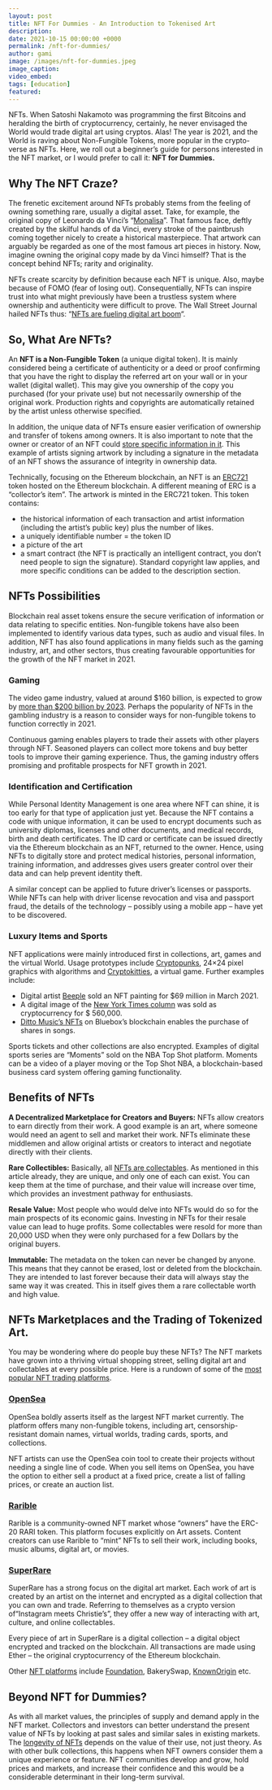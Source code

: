 ```yaml
---
layout: post
title: NFT For Dummies - An Introduction to Tokenised Art
description:
date: 2021-10-15 00:00:00 +0000
permalink: /nft-for-dummies/
author: gami
image: /images/nft-for-dummies.jpeg
image_caption:
video_embed: 
tags: [education]
featured: 
---
```


NFTs. When Satoshi Nakamoto was programming the first Bitcoins and heralding the birth of cryptocurrency, certainly, he never envisaged the World would trade digital art using cryptos. Alas! The year is 2021, and the World is raving about Non-Fungible Tokens, more popular in the crypto-verse as NFTs. Here, we roll out a beginner’s guide for persons interested in the NFT market, or I would prefer to call it: **NFT for Dummies.**

## Why The NFT Craze?

The frenetic excitement around NFTs probably stems from the feeling of owning something rare, usually a digital asset. Take, for example, the original copy of Leonardo da Vinci’s “[Monalisa](https://www.britannica.com/topic/Mona-Lisa-painting)”. That famous face, deftly created by the skilful hands of da Vinci, every stroke of the paintbrush coming together nicely to create a historical masterpiece. That artwork can arguably be regarded as one of the most famous art pieces in history. Now, imagine owning the original copy made by da Vinci himself? That is the concept behind NFTs; rarity and originality.

NFTs create scarcity by definition because each NFT is unique. Also, maybe because of FOMO (fear of losing out). Consequentially, NFTs can inspire trust into what might previously have been a trustless system where ownership and authenticity were difficult to prove. The Wall Street Journal hailed NFTs thus: “[NFTs are fueling digital art boom](https://www.wsj.com/video/series/wsj-glossary/nfts-are-fueling-a-boom-in-digital-art-heres-how-they-work/F5BA93AD-3DCD-4EFA-B064-C9143C81CB88)“.

## So, What Are NFTs?

An **NFT is a Non-Fungible Token** (a unique digital token). It is mainly considered being a certificate of authenticity or a deed or proof confirming that you have the right to display the referred art on your wall or in your wallet (digital wallet). This may give you ownership of the copy you purchased (for your private use) but not necessarily ownership of the original work. Production rights and copyrights are automatically retained by the artist unless otherwise specified.

In addition, the unique data of NFTs ensure easier verification of ownership and transfer of tokens among owners. It is also important to note that the owner or creator of an NFT could [store specific information in it](https://www.forbes.com/advisor/investing/nft-non-fungible-token/). This example of artists signing artwork by including a signature in the metadata of an NFT shows the assurance of integrity in ownership data.

Technically, focusing on the Ethereum blockchain, an NFT is an [ERC721](https://ethereum.org/en/developers/docs/standards/tokens/erc-721/) token hosted on the Ethereum blockchain. A different meaning of ERC is a “collector’s item”. The artwork is minted in the ERC721 token. This token contains:

- the historical information of each transaction and artist information (including the artist’s public key) plus the number of likes.
- a uniquely identifiable number = the token ID
- a picture of the art
- a smart contract (the NFT is practically an intelligent contract, you don’t need people to sign the signature). Standard copyright law applies, and more specific conditions can be added to the description section.

## NFTs Possibilities

Blockchain real asset tokens ensure the secure verification of information or data relating to specific entities. Non-fungible tokens have also been implemented to identify various data types, such as audio and visual files. In addition, NFT has also found applications in many fields such as the gaming industry, art, and other sectors, thus creating favourable opportunities for the growth of the NFT market in 2021.

### Gaming

The video game industry, valued at around $160 billion, is expected to grow by [more than $200 billion by 2023](https://newzoo.com/insights/articles/newzoo-games-market-numbers-revenues-and-audience-2020-2023/). Perhaps the popularity of NFTs in the gambling industry is a reason to consider ways for non-fungible tokens to function correctly in 2021.

Continuous gaming enables players to trade their assets with other players through NFT. Seasoned players can collect more tokens and buy better tools to improve their gaming experience. Thus, the gaming industry offers promising and profitable prospects for NFT growth in 2021.

### Identification and Certification

While Personal Identity Management is one area where NFT can shine, it is too early for that type of application just yet. Because the NFT contains a code with unique information, it can be used to encrypt documents such as university diplomas, licenses and other documents, and medical records, birth and death certificates. The ID card or certificate can be issued directly via the Ethereum blockchain as an NFT, returned to the owner. Hence, using NFTs to digitally store and protect medical histories, personal information, training information, and addresses gives users greater control over their data and can help prevent identity theft.

A similar concept can be applied to future driver’s licenses or passports. While NFTs can help with driver license revocation and visa and passport fraud, the details of the technology – possibly using a mobile app – have yet to be discovered.

### Luxury Items and Sports

NFT applications were mainly introduced first in collections, art, games and the virtual World. Usage prototypes include [Cryptopunks](https://www.larvalabs.com/cryptopunks), 24×24 pixel graphics with algorithms and [Cryptokitties](https://techcrunch.com/2017/12/03/people-have-spent-over-1m-buying-virtual-cats-on-the-ethereum-blockchain/), a virtual game. Further examples include:

- Digital artist [Beeple](https://www.nytimes.com/2021/03/11/arts/design/nft-auction-christies-beeple.html) sold an NFT painting for $69 million in March 2021.
- A digital image of the [New York Times column](https://www.nytimes.com/2021/03/26/technology/nft-sale.html) was sold as cryptocurrency for $ 560,000.
- [Ditto Music’s NFTs](https://dittomusic.com/en/blog/what-is-a-music-nft-and-how-artists-can-sell-them/) on Bluebox’s blockchain enables the purchase of shares in songs.

Sports tickets and other collections are also encrypted. Examples of digital sports series are “Moments” sold on the NBA Top Shot platform. Moments can be a video of a player moving or the Top Shot NBA, a blockchain-based business card system offering gaming functionality.

## Benefits of NFTs

**A Decentralized Marketplace for Creators and Buyers:** NFTs allow creators to earn directly from their work. A good example is an art, where someone would need an agent to sell and market their work. NFTs eliminate these middlemen and allow original artists or creators to interact and negotiate directly with their clients.

**Rare Collectibles:** Basically, all [NFTs are collectables](/what-are-nfts/). As mentioned in this article already, they are unique, and only one of each can exist. You can keep them at the time of purchase, and their value will increase over time, which provides an investment pathway for enthusiasts.

**Resale Value:** Most people who would delve into NFTs would do so for the main prospects of its economic gains. Investing in NFTs for their resale value can lead to huge profits. Some collectables were resold for more than 20,000 USD when they were only purchased for a few Dollars by the original buyers.

**Immutable:** The metadata on the token can never be changed by anyone. This means that they cannot be erased, lost or deleted from the blockchain. They are intended to last forever because their data will always stay the same way it was created. This in itself gives them a rare collectable worth and high value.

## NFTs Marketplaces and the Trading of Tokenized Art.

You may be wondering where do people buy these NFTs? The NFT markets have grown into a thriving virtual shopping street, selling digital art and collectables at every possible price. Here is a rundown of some of the [most popular NFT trading platforms](/nft-marketplace-list/).

### [OpenSea](https://opensea.io/)

OpenSea boldly asserts itself as the largest NFT market currently. The platform offers many non-fungible tokens, including art, censorship-resistant domain names, virtual worlds, trading cards, sports, and collections.

NFT artists can use the OpenSea coin tool to create their projects without needing a single line of code. When you sell items on OpenSea, you have the option to either sell a product at a fixed price, create a list of falling prices, or create an auction list.

### [Rarible](https://rarible.com/)

Rarible is a community-owned NFT market whose “owners” have the ERC-20 RARI token. This platform focuses explicitly on Art assets. Content creators can use Rarible to “mint” NFTs to sell their work, including books, music albums, digital art, or movies.

### [SuperRare](https://superrare.com/)

SuperRare has a strong focus on the digital art market. Each work of art is created by an artist on the internet and encrypted as a digital collection that you can own and trade. Referring to themselves as a crypto version of“Instagram meets Christie’s”, they offer a new way of interacting with art, culture, and online collectables.

Every piece of art in SuperRare is a digital collection – a digital object encrypted and tracked on the blockchain. All transactions are made using Ether – the original cryptocurrency of the Ethereum blockchain.

Other [NFT platforms](/nft-marketplace-list/) include [Foundation](https://foundation.app), BakerySwap, [KnownOrigin](https://knownorigin.io/) etc.

## Beyond NFT for Dummies?

As with all market values, the principles of supply and demand apply in the NFT market. Collectors and investors can better understand the present value of NFTs by looking at past sales and similar sales in existing markets. The [longevity of NFTs](/will-nfts-hold-value/) depends on the value of their use, not just theory. As with other bulk collections, this happens when NFT owners consider them a unique experience or feature. NFT communities develop and grow, hold prices and markets, and increase their confidence and this would be a considerable determinant in their long-term survival.